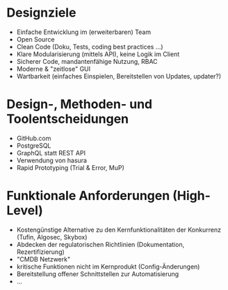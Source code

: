 
# Designziele

- Einfache Entwicklung im (erweiterbaren) Team
- Open Source
- Clean Code (Doku, Tests, coding best practices ...)
- Klare Modularisierung (mittels API), keine Logik im Client
- Sicherer Code, mandantenfähige Nutzung, RBAC
- Moderne & "zeitlose" GUI
- Wartbarkeit (einfaches Einspielen, Bereitstellen von Updates, updater?)

# Design-, Methoden- und Toolentscheidungen

- GitHub.com 
- PostgreSQL
- GraphQL statt REST API
- Verwendung von hasura
- Rapid Prototyping (Trial & Error, MuP)

# Funktionale Anforderungen (High-Level)

- Kostengünstige Alternative zu den Kernfunktionalitäten der Konkurrenz (Tufin, Algosec, Skybox)
- Abdecken der regulatorischen Richtlinien (Dokumentation, Rezertifizierung)
- "CMDB Netzwerk"
- kritische Funktionen nicht im Kernprodukt (Config-Änderungen)
- Bereitstellung offener Schnittstellen zur Automatisierung
- ...